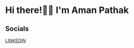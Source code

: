 # Hi there!👋🏻 I'm Aman Pathak
## Socials
[LINKEDIN](https://www.linkedin.com/in/aman-pathak-89961018a/) 

